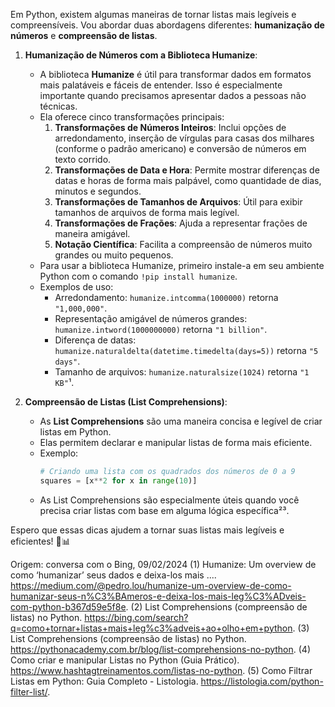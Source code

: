 Em Python, existem algumas maneiras de tornar listas mais legíveis e compreensíveis. Vou abordar duas abordagens diferentes: **humanização de números** e **compreensão de listas**.

1. **Humanização de Números com a Biblioteca Humanize**:
   - A biblioteca **Humanize** é útil para transformar dados em formatos mais palatáveis e fáceis de entender. Isso é especialmente importante quando precisamos apresentar dados a pessoas não técnicas.
   - Ela oferece cinco transformações principais:
     1. **Transformações de Números Inteiros**: Inclui opções de arredondamento, inserção de vírgulas para casas dos milhares (conforme o padrão americano) e conversão de números em texto corrido.
     2. **Transformações de Data e Hora**: Permite mostrar diferenças de datas e horas de forma mais palpável, como quantidade de dias, minutos e segundos.
     3. **Transformações de Tamanhos de Arquivos**: Útil para exibir tamanhos de arquivos de forma mais legível.
     4. **Transformações de Frações**: Ajuda a representar frações de maneira amigável.
     5. **Notação Científica**: Facilita a compreensão de números muito grandes ou muito pequenos.
   - Para usar a biblioteca Humanize, primeiro instale-a em seu ambiente Python com o comando `!pip install humanize`.
   - Exemplos de uso:
     - Arredondamento: `humanize.intcomma(1000000)` retorna `"1,000,000"`.
     - Representação amigável de números grandes: `humanize.intword(1000000000)` retorna `"1 billion"`.
     - Diferença de datas: `humanize.naturaldelta(datetime.timedelta(days=5))` retorna `"5 days"`.
     - Tamanho de arquivos: `humanize.naturalsize(1024)` retorna `"1 KB"`¹.

2. **Compreensão de Listas (List Comprehensions)**:
   - As **List Comprehensions** são uma maneira concisa e legível de criar listas em Python.
   - Elas permitem declarar e manipular listas de forma mais eficiente.
   - Exemplo:
     ```python
     # Criando uma lista com os quadrados dos números de 0 a 9
     squares = [x**2 for x in range(10)]
     ```
   - As List Comprehensions são especialmente úteis quando você precisa criar listas com base em alguma lógica específica²³.

Espero que essas dicas ajudem a tornar suas listas mais legíveis e eficientes! 🐍📊

Origem: conversa com o Bing, 09/02/2024
(1) Humanize: Um overview de como ‘humanizar’ seus dados e deixa-los mais .... https://medium.com/@pedro.lou/humanize-um-overview-de-como-humanizar-seus-n%C3%BAmeros-e-deixa-los-mais-leg%C3%ADveis-com-python-b367d59e5f8e.
(2) List Comprehensions (compreensão de listas) no Python. https://bing.com/search?q=como+tornar+listas+mais+leg%c3%adveis+ao+olho+em+python.
(3) List Comprehensions (compreensão de listas) no Python. https://pythonacademy.com.br/blog/list-comprehensions-no-python.
(4) Como criar e manipular Listas no Python (Guia Prático). https://www.hashtagtreinamentos.com/listas-no-python.
(5) Como Filtrar Listas em Python: Guia Completo - Listologia. https://listologia.com/python-filter-list/.